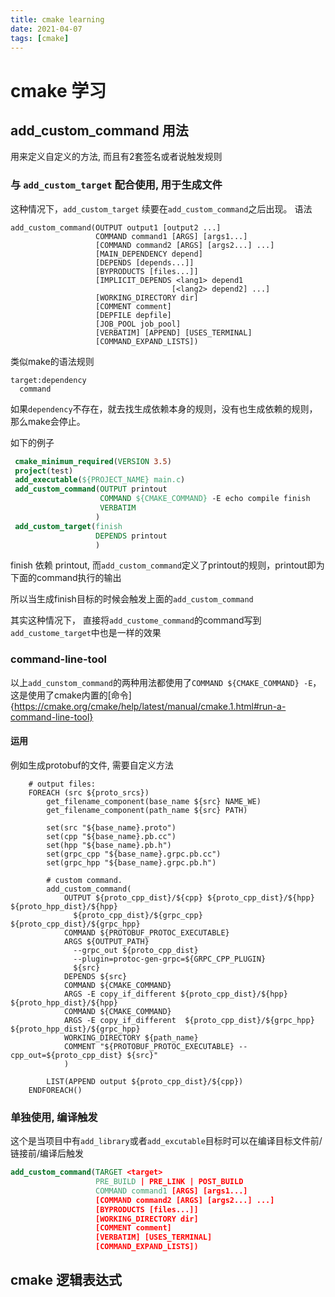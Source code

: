 ```yaml
---
title: cmake learning
date: 2021-04-07
tags: [cmake]
---
```


# cmake 学习

## add_custom_command 用法

用来定义自定义的方法, 而且有2套签名或者说触发规则 

### 与 `add_custom_target` 配合使用, 用于生成文件

这种情况下，`add_custom_target` 续要在`add_custom_command`之后出现。
语法
```
add_custom_command(OUTPUT output1 [output2 ...]
                   COMMAND command1 [ARGS] [args1...]
                   [COMMAND command2 [ARGS] [args2...] ...]
                   [MAIN_DEPENDENCY depend]
                   [DEPENDS [depends...]]
                   [BYPRODUCTS [files...]]
                   [IMPLICIT_DEPENDS <lang1> depend1
                                    [<lang2> depend2] ...]
                   [WORKING_DIRECTORY dir]
                   [COMMENT comment]
                   [DEPFILE depfile]
                   [JOB_POOL job_pool]
                   [VERBATIM] [APPEND] [USES_TERMINAL]
                   [COMMAND_EXPAND_LISTS])
```

类似make的语法规则
```
target:dependency
  command
```
如果`dependency`不存在，就去找生成依赖本身的规则，没有也生成依赖的规则，那么make会停止。 

如下的例子
```cmake
 cmake_minimum_required(VERSION 3.5)
 project(test)
 add_executable(${PROJECT_NAME} main.c)
 add_custom_command(OUTPUT printout 
                    COMMAND ${CMAKE_COMMAND} -E echo compile finish
                    VERBATIM
                   )
 add_custom_target(finish
                   DEPENDS printout
                   )
```

finish 依赖 printout, 而`add_custom_command`定义了printout的规则，printout即为下面的command执行的输出   

所以当生成finish目标的时候会触发上面的`add_custom_command` 

其实这种情况下， 直接将`add_custome_command`的command写到`add_custome_target`中也是一样的效果
 
### command-line-tool

以上`add_cunstom_command`的两种用法都使用了`COMMAND ${CMAKE_COMMAND} -E`，这是使用了cmake内置的[命令]{https://cmake.org/cmake/help/latest/manual/cmake.1.html#run-a-command-line-tool}    

#### 运用

例如生成protobuf的文件, 需要自定义方法

```
    # output files:
    FOREACH (src ${proto_srcs})
        get_filename_component(base_name ${src} NAME_WE)
        get_filename_component(path_name ${src} PATH)

        set(src "${base_name}.proto")
        set(cpp "${base_name}.pb.cc")
        set(hpp "${base_name}.pb.h")
        set(grpc_cpp "${base_name}.grpc.pb.cc")
        set(grpc_hpp "${base_name}.grpc.pb.h")

        # custom command.
        add_custom_command(
            OUTPUT ${proto_cpp_dist}/${cpp} ${proto_cpp_dist}/${hpp} ${proto_hpp_dist}/${hpp}
              ${proto_cpp_dist}/${grpc_cpp} ${proto_cpp_dist}/${grpc_hpp}
            COMMAND ${PROTOBUF_PROTOC_EXECUTABLE}
            ARGS ${OUTPUT_PATH}
              --grpc_out ${proto_cpp_dist}
              --plugin=protoc-gen-grpc=${GRPC_CPP_PLUGIN}
              ${src} 
            DEPENDS ${src}
            COMMAND ${CMAKE_COMMAND}
            ARGS -E copy_if_different ${proto_cpp_dist}/${hpp} ${proto_hpp_dist}/${hpp}
            COMMAND ${CMAKE_COMMAND}
            ARGS -E copy_if_different  ${proto_cpp_dist}/${grpc_hpp} ${proto_hpp_dist}/${grpc_hpp}
            WORKING_DIRECTORY ${path_name}
            COMMENT "${PROTOBUF_PROTOC_EXECUTABLE} --cpp_out=${proto_cpp_dist} ${src}"
            )

        LIST(APPEND output ${proto_cpp_dist}/${cpp})
    ENDFOREACH()
```
### 单独使用, 编译触发

这个是当项目中有`add_library`或者`add_excutable`目标时可以在编译目标文件前/链接前/编译后触发
```cmake
add_custom_command(TARGET <target>
                   PRE_BUILD | PRE_LINK | POST_BUILD
                   COMMAND command1 [ARGS] [args1...]
                   [COMMAND command2 [ARGS] [args2...] ...]
                   [BYPRODUCTS [files...]]
                   [WORKING_DIRECTORY dir]
                   [COMMENT comment]
                   [VERBATIM] [USES_TERMINAL]
                   [COMMAND_EXPAND_LISTS])
```

## cmake 逻辑表达式

